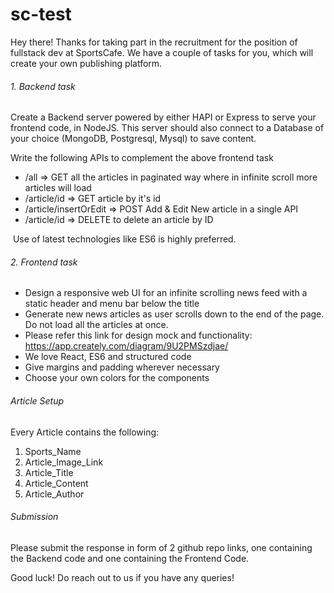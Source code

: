 # sc-test

Hey there!
Thanks for taking part in the recruitment for the position of fullstack dev at SportsCafe.
We have a couple of tasks for you, which will create your own publishing platform.

###### 1. Backend task

Create a Backend server powered by either HAPI or Express to serve your frontend code, in NodeJS.
This server should also connect to a Database of your choice (MongoDB, Postgresql, Mysql) to save content.

 Write the following APIs to complement the above frontend task
    
 * /all => GET all the articles in paginated way where in infinite scroll more articles will load
 * /article/id => GET article by it's id
 * /article/insertOrEdit => POST Add & Edit New article in a single API
 * /article/id => DELETE to delete an article by ID
   
 Use of latest technologies like ES6 is highly preferred.
 
 
###### 2. Frontend task

* Design a responsive web UI for an infinite scrolling news feed with a static header and menu bar below the title
* Generate new news articles as user scrolls down to the end of the page. Do not load all the articles at once.
* Please refer this link for design mock and functionality: https://app.creately.com/diagram/9U2PMSzdjae/
* We love React, ES6 and structured code
* Give margins and padding wherever necessary
* Choose your own colors for the components


###### Article Setup 
Every Article contains the following:
 1. Sports_Name
 2. Article_Image_Link
 3. Article_Title
 4. Article_Content
 5. Article_Author

###### Submission
Please submit the response in form of 2 github repo links, one containing the Backend code and one containing the Frontend Code.


Good luck! Do reach out to us if you have any queries!
